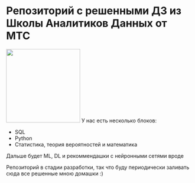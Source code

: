 # Репозиторий с решенными ДЗ из Школы Аналитиков Данных от МТС

<img src = 'https://static.mts.ru/mts_rf/images/logo/new/mts_logo_cmyk.png' width = 200>
У нас есть несколько блоков:

* SQL
* Python
* Статистика, теория вероятностей и математика

Дальше будет ML, DL и рекоммендашки с нейронными сетями вроде


Репозиторий в стадии разработки, так что буду периодически заливать сюда все решенные мною домашки :)

